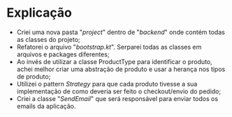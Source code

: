 # Explicação

 - Criei uma nova pasta "*project*" dentro de "*backend*" onde contém todas as classes do projeto;
 - Refatorei o arquivo "*bootstrap.kt*". Serparei todas as classes em arquivos e packages diferentes;
 - Ao invés de utilizar a classe ProductType para identificar o produto, achei melhor criar uma abstração de produto e usar a herança nos tipos de produto;
 - Utilizei o pattern *Strategy* para que cada produto tivesse a sua implementação de como deveria ser feito o checkout/envio do pedido;
 - Criei a classe "*SendEmail*" que será responsável para enviar todos os emails da aplicação.

